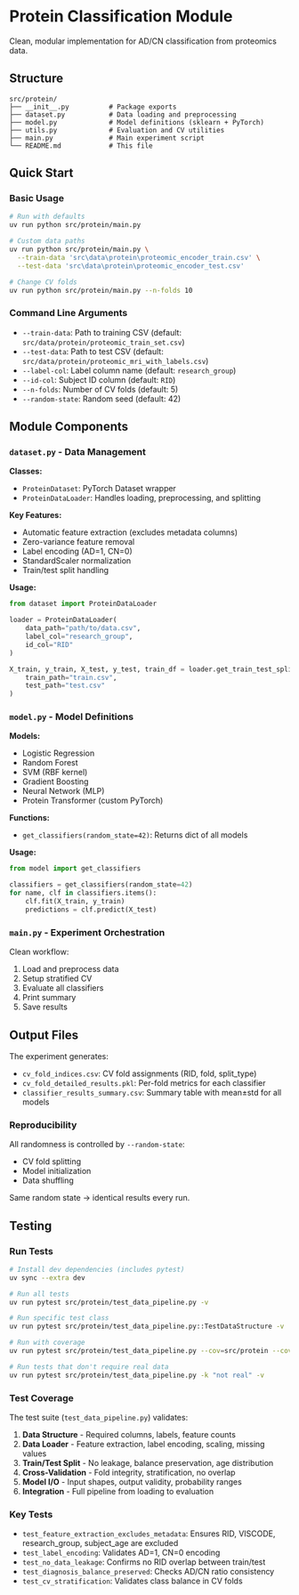 # Protein Classification Module

Clean, modular implementation for AD/CN classification from proteomics data.

## Structure

```
src/protein/
├── __init__.py          # Package exports
├── dataset.py           # Data loading and preprocessing
├── model.py             # Model definitions (sklearn + PyTorch)
├── utils.py             # Evaluation and CV utilities
├── main.py              # Main experiment script
└── README.md            # This file
```

## Quick Start

### Basic Usage

```bash
# Run with defaults
uv run python src/protein/main.py

# Custom data paths
uv run python src/protein/main.py \
  --train-data 'src\data\protein\proteomic_encoder_train.csv' \
  --test-data 'src\data\protein\proteomic_encoder_test.csv'

# Change CV folds
uv run python src/protein/main.py --n-folds 10
```

### Command Line Arguments

- `--train-data`: Path to training CSV (default: `src/data/protein/proteomic_train_set.csv`)
- `--test-data`: Path to test CSV (default: `src/data/protein/proteomic_mri_with_labels.csv`)
- `--label-col`: Label column name (default: `research_group`)
- `--id-col`: Subject ID column (default: `RID`)
- `--n-folds`: Number of CV folds (default: 5)
- `--random-state`: Random seed (default: 42)

## Module Components

### `dataset.py` - Data Management

**Classes:**
- `ProteinDataset`: PyTorch Dataset wrapper
- `ProteinDataLoader`: Handles loading, preprocessing, and splitting

**Key Features:**
- Automatic feature extraction (excludes metadata columns)
- Zero-variance feature removal
- Label encoding (AD=1, CN=0)
- StandardScaler normalization
- Train/test split handling

**Usage:**
```python
from dataset import ProteinDataLoader

loader = ProteinDataLoader(
    data_path="path/to/data.csv",
    label_col="research_group",
    id_col="RID"
)

X_train, y_train, X_test, y_test, train_df = loader.get_train_test_split(
    train_path="train.csv",
    test_path="test.csv"
)
```

### `model.py` - Model Definitions

**Models:**
- Logistic Regression
- Random Forest
- SVM (RBF kernel)
- Gradient Boosting
- Neural Network (MLP)
- Protein Transformer (custom PyTorch)

**Functions:**
- `get_classifiers(random_state=42)`: Returns dict of all models

**Usage:**
```python
from model import get_classifiers

classifiers = get_classifiers(random_state=42)
for name, clf in classifiers.items():
    clf.fit(X_train, y_train)
    predictions = clf.predict(X_test)
```
### `main.py` - Experiment Orchestration

Clean workflow:
1. Load and preprocess data
2. Setup stratified CV
3. Evaluate all classifiers
4. Print summary
5. Save results

## Output Files

The experiment generates:

- `cv_fold_indices.csv`: CV fold assignments (RID, fold, split_type)
- `cv_fold_detailed_results.pkl`: Per-fold metrics for each classifier
- `classifier_results_summary.csv`: Summary table with mean±std for all models

### Reproducibility

All randomness is controlled by `--random-state`:
- CV fold splitting
- Model initialization
- Data shuffling

Same random state → identical results every run.

## Testing

### Run Tests

```bash
# Install dev dependencies (includes pytest)
uv sync --extra dev

# Run all tests
uv run pytest src/protein/test_data_pipeline.py -v

# Run specific test class
uv run pytest src/protein/test_data_pipeline.py::TestDataStructure -v

# Run with coverage
uv run pytest src/protein/test_data_pipeline.py --cov=src/protein --cov-report=html

# Run tests that don't require real data
uv run pytest src/protein/test_data_pipeline.py -k "not real" -v
```

### Test Coverage

The test suite (`test_data_pipeline.py`) validates:

1. **Data Structure** - Required columns, labels, feature counts
2. **Data Loader** - Feature extraction, label encoding, scaling, missing values
3. **Train/Test Split** - No leakage, balance preservation, age distribution
4. **Cross-Validation** - Fold integrity, stratification, no overlap
5. **Model I/O** - Input shapes, output validity, probability ranges
6. **Integration** - Full pipeline from loading to evaluation

### Key Tests

- `test_feature_extraction_excludes_metadata`: Ensures RID, VISCODE, research_group, subject_age are excluded
- `test_label_encoding`: Validates AD=1, CN=0 encoding
- `test_no_data_leakage`: Confirms no RID overlap between train/test
- `test_diagnosis_balance_preserved`: Checks AD/CN ratio consistency
- `test_cv_stratification`: Validates class balance in CV folds

